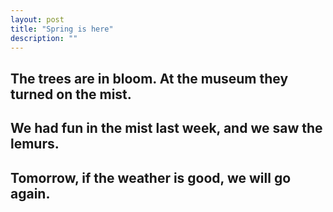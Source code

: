 ```yaml
---
layout: post
title: "Spring is here"
description: ""
---
```

## The trees are in bloom. At the museum they turned on the mist.

## We had fun in the mist last week, and we saw the lemurs.

## Tomorrow, if the weather is good, we will go again.
